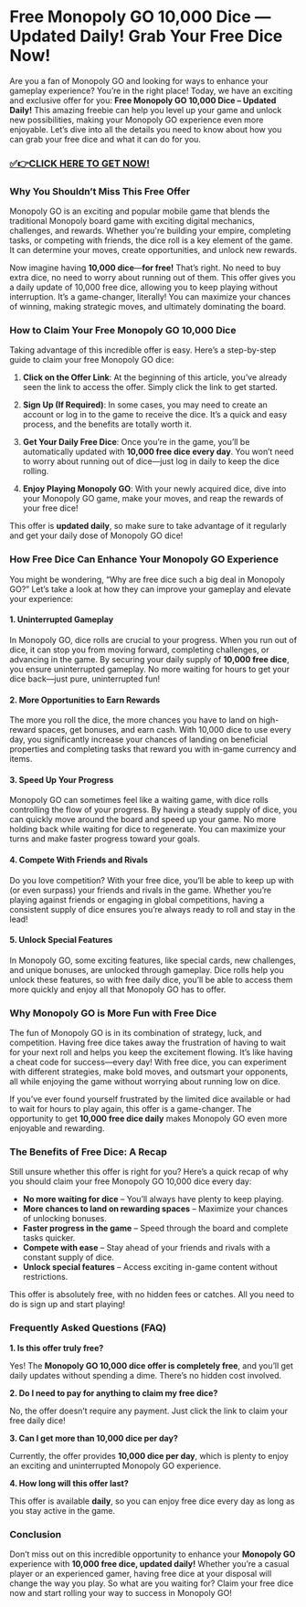 # Free Monopoly GO 10,000 Dice — Updated Daily! Grab Your Free Dice Now!

Are you a fan of Monopoly GO and looking for ways to enhance your gameplay experience? You’re in the right place! Today, we have an exciting and exclusive offer for you: **Free Monopoly GO 10,000 Dice – Updated Daily!** This amazing freebie can help you level up your game and unlock new possibilities, making your Monopoly GO experience even more enjoyable. Let’s dive into all the details you need to know about how you can grab your free dice and what it can do for you.

### [✅👉CLICK HERE TO GET NOW!](https://freerewards.xyz/monopoly/go/)

### Why You Shouldn’t Miss This Free Offer

Monopoly GO is an exciting and popular mobile game that blends the traditional Monopoly board game with exciting digital mechanics, challenges, and rewards. Whether you're building your empire, completing tasks, or competing with friends, the dice roll is a key element of the game. It can determine your moves, create opportunities, and unlock new rewards.

Now imagine having **10,000 dice**—**for free!** That’s right. No need to buy extra dice, no need to worry about running out of them. This offer gives you a daily update of 10,000 free dice, allowing you to keep playing without interruption. It’s a game-changer, literally! You can maximize your chances of winning, making strategic moves, and ultimately dominating the board.

### How to Claim Your Free Monopoly GO 10,000 Dice

Taking advantage of this incredible offer is easy. Here’s a step-by-step guide to claim your free Monopoly GO dice:

1. **Click on the Offer Link**: At the beginning of this article, you’ve already seen the link to access the offer. Simply click the link to get started.
   
2. **Sign Up (If Required)**: In some cases, you may need to create an account or log in to the game to receive the dice. It’s a quick and easy process, and the benefits are totally worth it.

3. **Get Your Daily Free Dice**: Once you’re in the game, you’ll be automatically updated with **10,000 free dice every day**. You won’t need to worry about running out of dice—just log in daily to keep the dice rolling.

4. **Enjoy Playing Monopoly GO**: With your newly acquired dice, dive into your Monopoly GO game, make your moves, and reap the rewards of your free dice!

This offer is **updated daily**, so make sure to take advantage of it regularly and get your daily dose of Monopoly GO dice!

### How Free Dice Can Enhance Your Monopoly GO Experience

You might be wondering, “Why are free dice such a big deal in Monopoly GO?” Let’s take a look at how they can improve your gameplay and elevate your experience:

#### 1. **Uninterrupted Gameplay**

In Monopoly GO, dice rolls are crucial to your progress. When you run out of dice, it can stop you from moving forward, completing challenges, or advancing in the game. By securing your daily supply of **10,000 free dice**, you ensure uninterrupted gameplay. No more waiting for hours to get your dice back—just pure, uninterrupted fun!

#### 2. **More Opportunities to Earn Rewards**

The more you roll the dice, the more chances you have to land on high-reward spaces, get bonuses, and earn cash. With 10,000 dice to use every day, you significantly increase your chances of landing on beneficial properties and completing tasks that reward you with in-game currency and items.

#### 3. **Speed Up Your Progress**

Monopoly GO can sometimes feel like a waiting game, with dice rolls controlling the flow of your progress. By having a steady supply of dice, you can quickly move around the board and speed up your game. No more holding back while waiting for dice to regenerate. You can maximize your turns and make faster progress toward your goals.

#### 4. **Compete With Friends and Rivals**

Do you love competition? With your free dice, you’ll be able to keep up with (or even surpass) your friends and rivals in the game. Whether you’re playing against friends or engaging in global competitions, having a consistent supply of dice ensures you’re always ready to roll and stay in the lead!

#### 5. **Unlock Special Features**

In Monopoly GO, some exciting features, like special cards, new challenges, and unique bonuses, are unlocked through gameplay. Dice rolls help you unlock these features, so with free daily dice, you’ll be able to access them more quickly and enjoy all that Monopoly GO has to offer. 

### Why Monopoly GO is More Fun with Free Dice

The fun of Monopoly GO is in its combination of strategy, luck, and competition. Having free dice takes away the frustration of having to wait for your next roll and helps you keep the excitement flowing. It’s like having a cheat code for success—every day! With free dice, you can experiment with different strategies, make bold moves, and outsmart your opponents, all while enjoying the game without worrying about running low on dice.

If you’ve ever found yourself frustrated by the limited dice available or had to wait for hours to play again, this offer is a game-changer. The opportunity to get **10,000 free dice daily** makes Monopoly GO even more enjoyable and rewarding.

### The Benefits of Free Dice: A Recap

Still unsure whether this offer is right for you? Here’s a quick recap of why you should claim your free Monopoly GO 10,000 dice every day:

- **No more waiting for dice** – You’ll always have plenty to keep playing.
- **More chances to land on rewarding spaces** – Maximize your chances of unlocking bonuses.
- **Faster progress in the game** – Speed through the board and complete tasks quicker.
- **Compete with ease** – Stay ahead of your friends and rivals with a constant supply of dice.
- **Unlock special features** – Access exciting in-game content without restrictions.

This offer is absolutely free, with no hidden fees or catches. All you need to do is sign up and start playing!

### Frequently Asked Questions (FAQ)

**1. Is this offer truly free?**

Yes! The **Monopoly GO 10,000 dice offer is completely free**, and you’ll get daily updates without spending a dime. There’s no hidden cost involved.

**2. Do I need to pay for anything to claim my free dice?**

No, the offer doesn’t require any payment. Just click the link to claim your free daily dice!

**3. Can I get more than 10,000 dice per day?**

Currently, the offer provides **10,000 dice per day**, which is plenty to enjoy an exciting and uninterrupted Monopoly GO experience.

**4. How long will this offer last?**

This offer is available **daily**, so you can enjoy free dice every day as long as you stay active in the game.

### Conclusion

Don’t miss out on this incredible opportunity to enhance your **Monopoly GO** experience with **10,000 free dice, updated daily!** Whether you’re a casual player or an experienced gamer, having free dice at your disposal will change the way you play. So what are you waiting for? Claim your free dice now and start rolling your way to success in Monopoly GO!

